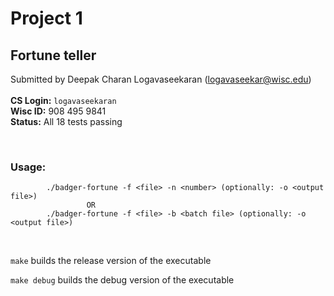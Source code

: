 # **Project 1**

## **Fortune teller**

Submitted by Deepak Charan Logavaseekaran (logavaseekar@wisc.edu)
<br> <br>
**CS Login:** ```logavaseekaran```
<br>
**Wisc ID:** 908 495 9841
<br>
**Status:** All 18 tests passing

<br>

### **Usage:**
``` 
        ./badger-fortune -f <file> -n <number> (optionally: -o <output file>) 
                 OR 
        ./badger-fortune -f <file> -b <batch file> (optionally: -o <output file>)
```
<br>

```make``` builds the release version of the executable
<br>

```make debug``` builds the debug version of the executable